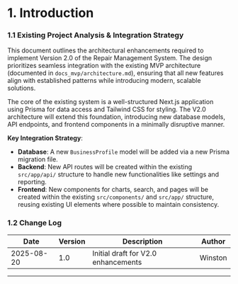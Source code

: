 # 1. Introduction

### 1.1 Existing Project Analysis & Integration Strategy
This document outlines the architectural enhancements required to implement Version 2.0 of the Repair Management System. The design prioritizes seamless integration with the existing MVP architecture (documented in `docs_mvp/architecture.md`), ensuring that all new features align with established patterns while introducing modern, scalable solutions.

The core of the existing system is a well-structured Next.js application using Prisma for data access and Tailwind CSS for styling. The V2.0 architecture will extend this foundation, introducing new database models, API endpoints, and frontend components in a minimally disruptive manner.

**Key Integration Strategy**:
- **Database**: A new `BusinessProfile` model will be added via a new Prisma migration file.
- **Backend**: New API routes will be created within the existing `src/app/api/` structure to handle new functionalities like settings and reporting.
- **Frontend**: New components for charts, search, and pages will be created within the existing `src/components/` and `src/app/` structure, reusing existing UI elements where possible to maintain consistency.

### 1.2 Change Log
| Date       | Version | Description                               | Author   |
|------------|---------|-------------------------------------------|----------|
| 2025-08-20 | 1.0     | Initial draft for V2.0 enhancements       | Winston  |

---
